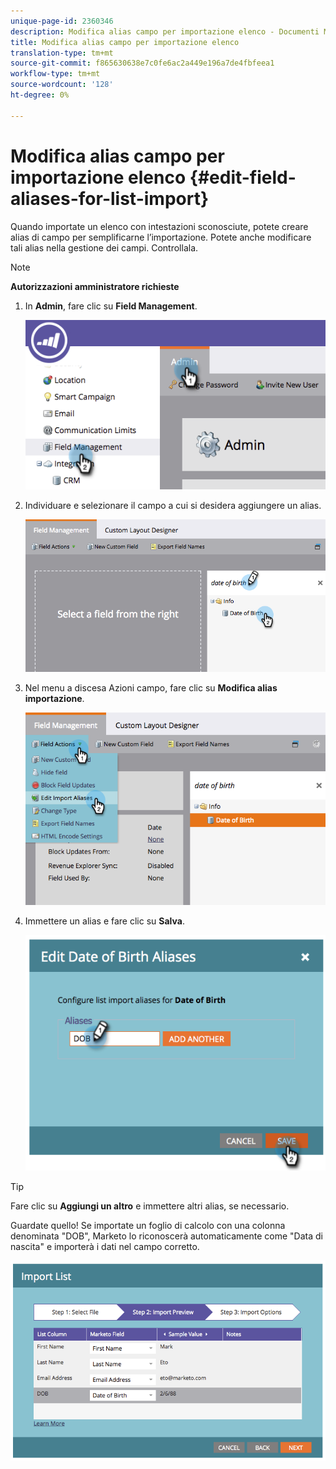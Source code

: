 ```yaml
---
unique-page-id: 2360346
description: Modifica alias campo per importazione elenco - Documenti Marketo - Documentazione prodotto
title: Modifica alias campo per importazione elenco
translation-type: tm+mt
source-git-commit: f865630638e7c0fe6ac2a449e196a7de4fbfeea1
workflow-type: tm+mt
source-wordcount: '128'
ht-degree: 0%

---
```



# Modifica alias campo per importazione elenco {#edit-field-aliases-for-list-import}

Quando importate un elenco con intestazioni sconosciute, potete creare alias di campo per semplificarne l’importazione. Potete anche modificare tali alias nella gestione dei campi. Controllala.

>[!NOTE]
>
>**Autorizzazioni amministratore richieste**

1. In **Admin**, fare clic su **Field Management**.

   ![](assets/image2014-9-19-9-3a56-3a22.png)

1. Individuare e selezionare il campo a cui si desidera aggiungere un alias.

   ![](assets/fieldmanagement-findfield.png)

1. Nel menu a discesa Azioni campo, fare clic su **Modifica alias importazione**.

   ![](assets/fieldmanageemnt-editimport.png)

1. Immettere un alias e fare clic su **Salva**.

   ![](assets/image2014-9-19-9-3a57-3a1.png)

>[!TIP]
>
>Fare clic su **Aggiungi un altro** e immettere altri alias, se necessario.

Guardate quello! Se importate un foglio di calcolo con una colonna denominata &quot;DOB&quot;, Marketo lo riconoscerà automaticamente come &quot;Data di nascita&quot; e importerà i dati nel campo corretto.

![](assets/image2014-9-19-9-3a57-3a20.png)
